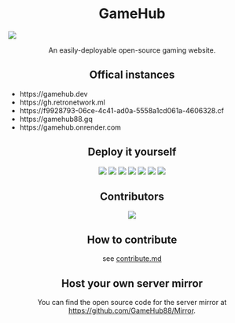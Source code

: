 <h1 align="center">GameHub</h1>

<img src="https://socialify.git.ci/GameHub88/GameHub/image?description=1&descriptionEditable=Your%20unblocked%20game%20stop&font=Inter&forks=1&issues=1&logo=https%3A%2F%2Fraw.githubusercontent.com%2FGameHub88%2FGameHub%2Fmain%2Fassets%2Fimg%2Flogo.png&pattern=Floating%20Cogs&pulls=1&stargazers=1&theme=Dark"/>

<p align="center">An easily-deployable open-source gaming website.</p>

<h2 align="center">Offical instances</h2>

<ul>
    <li><a href="https://gamehub.dev"></a>https://gamehub.dev</li>
    <li><a href="https://gh.retronetwork.ml"></a>https://gh.retronetwork.ml</li>
    <li><a href="https://f9928793-06ce-4c41-ad0a-5558a1cd061a-4606328.cf"></a>https://f9928793-06ce-4c41-ad0a-5558a1cd061a-4606328.cf</li>
    <li><a href="https://gamehub88.gq"></a>https://gamehub88.gq</li>
    <li><a href="https://gamehub.onrender.com"></a>https://gamehub.onrender.com</li>
</ul>

<h2 align="center">Deploy it yourself</h2>

<p align="center">
<a href="https://heroku.com/deploy/?template=https://github.com/GameHub88/GameHub"><img src="https://binbashbanana.github.io/deploy-buttons/buttons/remade/heroku.svg" /></a>
<a href="https://replit.com/github/GameHub88/GameHub"><img src="https://binbashbanana.github.io/deploy-buttons/buttons/remade/replit.svg" /></a>
<a href="https://cloud.ibm.com/devops/setup/deploy?repository=https://github.com/GameHub88/GameHub"><img src="https://binbashbanana.github.io/deploy-buttons/buttons/remade/ibmcloud.svg" /></a>
<a href="https://console.aws.amazon.com/amplify/home#/deploy?repo=https://github.com/GameHub88/GameHub"><img src="https://binbashbanana.github.io/deploy-buttons/buttons/remade/amplifyconsole.svg" /></a>
<a href="https://vercel.com/new/clone?repository-url=https://github.com/GameHub88/GameHub"><img src="https://binbashbanana.github.io/deploy-buttons/buttons/remade/vercel.svg" /></a>
<a href=""><img src="https://binbashbanana.github.io/deploy-buttons/buttons/remade/netlify.svg" /></a>
<a href="https://render.com/deploy?repo=https://github.com/GameHub88/GameHub"><img src="https://binbashbanana.github.io/deploy-buttons/buttons/remade/render.svg"/></a>
</p>

<h2 align="center">Contributors</h2>

<p align="center">
<img src="https://contrib.rocks/image?repo=GameHub88/GameHub"/>
</p>

<h2 align="center">How to contribute</h2>

<p align="center">
see <a href="./development/contribute.md">contribute.md</a>
</p>

<h2 align="center">Host your own server mirror</h2>

<p align="center">
You can find the open source code for the server mirror at <a href=".../Mirror">https://github.com/GameHub88/Mirror</a>.
</p>
